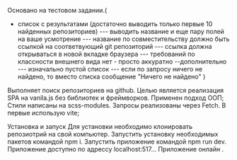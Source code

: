 Основано на тестовом задании.(

- список с результатами (достаточно выводить только первые 10 найденных репозиториев)
  --- выводить название и еще пару полей на ваше усмотрение
  --- название по совместительству должно быть ссылкой на соответвующий git репозиторий
  --- ссылка должна открываться в новой вкладке браузера
  --- требований по классности внешнего вида нет - просто аккуратно
  --дополнительно
  --- изначально пустой список
  --- если по запросу ничего не найдено, то вместо списка сообщение "Ничего не найдено" )

Выполняет поиск репозиториев на github.
Целью является реализация SPA на vanila.js без библиотек и фреймворков.
Применен подход ООП;
Стили написаны на scss-modules.
Запросы реализованы через Fetch.
В первые использую vite;

Установка и запуск
Для установки необходимо клонировать репозиотрий на свой компьютер.
Запустить установку необходимых пакетов командой npm i.
Запустить приложение командой npm run dev.
Приложение доступно по адрессу localhost:517...
Приложение онлайн .
